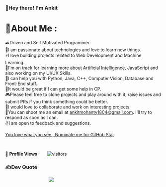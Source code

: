 ### 👋Hey there! I'm Ankit

# 💫About Me :
✒️Driven and Self Motivated Programmer.<br>
🔭I am passionate about technologies and love to learn new things.<br>
⚡I love building projects related to Web Development and Machine Learning.<br>
🌱I'm on track for learning more about Artificial Intelligence, JavaScript and also working on my UI/UX Skills.<br>
🧭I can help you with Python, Java, C++, Computer Vision, Database and Front-End stuff.<br>
💭It would be great if I can get some help in CP.<br>
🎮Please feel free to clone projects and play around with it, raise issues and submit PRs if you think something could be better.<br>
🤝I would love to collaborate and work on interesting projects.<br>
📧You can shoot me an email at <ankitmohanty1804@gmail.com>. I'll try to respond as soon as I can.<br>
✌️I am open to feedback and suggestions.<br>

<!--NOMINATION FOR STAR GIT LINK CODE-->
<a href="https://stars.github.com/nominate/">You love what you see , Nominate me for GitHub Star </a>

<br>

<!--  PROFILES VIEWS -->
🌱 **Profile Views**&nbsp;&nbsp;&nbsp;&nbsp;&nbsp;&nbsp;&nbsp;
![visitors](https://profile-counter.glitch.me/AnkitM18-tech/count.svg?align=center)

<!--## 🌐Connect With Me
[![Facebook](https://img.shields.io/badge/Facebook-%231877F2.svg?logo=Facebook&logoColor=white)](https://facebook.com/Kumar.16.Ankit) [![Instagram](https://img.shields.io/badge/Instagram-%23E4405F.svg?logo=Instagram&logoColor=white)](https://instagram.com/1.ankit.8) [![LinkedIn](https://img.shields.io/badge/LinkedIn-%230077B5.svg?logo=linkedin&logoColor=white)](https://linkedin.com/in/ankitkumarmohanty) [![Twitter](https://img.shields.io/badge/Twitter-%231DA1F2.svg?logo=Twitter&logoColor=white)](https://twitter.com/KumarAnkitMoha1) -->

<!--# 💻Tech Stack
![C++](https://img.shields.io/badge/c++-%2300599C.svg?style=flat-square&logo=c%2B%2B&logoColor=white) ![CSS3](https://img.shields.io/badge/css3-%231572B6.svg?style=flat-square&logo=css3&logoColor=white) ![Java](https://img.shields.io/badge/java-%23ED8B00.svg?style=flat-square&logo=java&logoColor=white) ![HTML5](https://img.shields.io/badge/html5-%23E34F26.svg?style=flat-square&logo=html5&logoColor=white) ![JavaScript](https://img.shields.io/badge/javascript-%23323330.svg?style=flat-square&logo=javascript&logoColor=%23F7DF1E) ![Python](https://img.shields.io/badge/python-3670A0?style=flat-square&logo=python&logoColor=ffdd54) <br>![Heroku](https://img.shields.io/badge/heroku-%23430098.svg?style=flat-square&logo=heroku&logoColor=white) ![Netlify](https://img.shields.io/badge/netlify-%23000000.svg?style=flat-square&logo=netlify&logoColor=#00C7B7) ![Bootstrap](https://img.shields.io/badge/bootstrap-%23563D7C.svg?style=flat-square&logo=bootstrap&logoColor=white) ![Django](https://img.shields.io/badge/django-%23092E20.svg?style=flat-square&logo=django&logoColor=white) ![NodeJS](https://img.shields.io/badge/node.js-6DA55F?style=flat-square&logo=node.js&logoColor=white) ![Anaconda](https://img.shields.io/badge/Anaconda-%2344A833.svg?style=flat-square&logo=anaconda&logoColor=white)<br> ![SQLite](https://img.shields.io/badge/sqlite-%2307405e.svg?style=flat-square&logo=sqlite&logoColor=white) ![MySQL](https://img.shields.io/badge/mysql-%2300f.svg?style=flat-square&logo=mysql&logoColor=white) ![Postgres](https://img.shields.io/badge/postgres-%23316192.svg?style=flat-square&logo=postgresql&logoColor=white) ![Plotly](https://img.shields.io/badge/Plotly-%233F4F75.svg?style=flat-square&logo=plotly&logoColor=white) ![Pandas](https://img.shields.io/badge/pandas-%23150458.svg?style=flat-square&logo=pandas&logoColor=white) ![NumPy](https://img.shields.io/badge/numpy-%23013243.svg?style=flat-square&logo=numpy&logoColor=white)<br> ![TensorFlow](https://img.shields.io/badge/TensorFlow-%23FF6F00.svg?style=flat-square&logo=TensorFlow&logoColor=white) ![Postman](https://img.shields.io/badge/Postman-FF6C37?style=flat-square&logo=postman&logoColor=white) ![Keras](https://img.shields.io/badge/Keras-%23D00000.svg?style=flat-square&logo=Keras&logoColor=white) 	![Figma](https://img.shields.io/badge/figma-%23F24E1E.svg?style=flat-square&logo=figma&logoColor=white) ![Jenkins](https://img.shields.io/badge/jenkins-%232C5263.svg?style=flat-square&logo=jenkins&logoColor=white) ![Flask](https://img.shields.io/badge/flask-%23000.svg?style=flat-square&logo=flask&logoColor=white) -->

<!--# 📊GitHub Analytics :
![](https://github-readme-stats.vercel.app/api?username=AnkitM18-tech&theme=radical&hide_border=false&include_all_commits=false&count_private=false)
![](https://github-readme-streak-stats.herokuapp.com/?user=AnkitM18-tech&theme=radical&hide_border=false)<br/>
![](https://github-readme-stats.vercel.app/api/top-langs/?username=AnkitM18-tech&theme=radical&hide_border=false&include_all_commits=false&count_private=false&layout=compact) -->


<!-- ACTIVITY GRAPH TRACKER -->
<!--[![ankit's github activity graph](https://activity-graph.herokuapp.com/graph?username=AnkitM18-tech&theme=react-dark)](https://github.com/riti2409/github-readme-activity-graph)-->

### ✍️Dev Quote
&emsp;&emsp;&emsp;&emsp;&emsp;&emsp;&emsp;&emsp;&emsp;&emsp;![](https://quotes-github-readme.vercel.app/api?type=horizontal&theme=radical)

<!-- ### 😂Meme for the day
&emsp;&emsp;&emsp;&emsp;&emsp;&emsp;&emsp;&emsp;&emsp;&emsp;<img src="https://random-memer.herokuapp.com/" width="512px"/> -->

<!-- [![](https://visitcount.itsvg.in/api?id=AnkitM18-tech&icon=0&color=0)](https://visitcount.itsvg.in) -->
